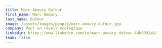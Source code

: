 ```yaml
---
title: Marc-Amaury Dufour
first_name: Marc-Amaury
last_name: Dufour
image: /assets/images/people/marc-amaury-dufour.jpg
company: Pour un réveil écologique
linkedin: https://www.linkedin.com/in/marc-amaury-dufour-44b9091a6/
team: false
---
```


